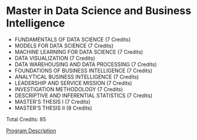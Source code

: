 
# Master in Data Science and Business Intelligence



* FUNDAMENTALS OF DATA SCIENCE (7 Credits)
* MODELS FOR DATA SCIENCE (7 Credits)
* MACHINE LEARNING FOR DATA SCIENCE (7 Credits)
* DATA VISUALIZATION (7 Credits)
* DATA WAREHOUSING AND DATA PROCESSING (7 Credits)
* FOUNDATIONS OF BUSINESS INTELLIGENCE (7 Credits)
* ANALYTICAL BUSINESS INTELLIGENCE (7 Credits)
* LEADERSHIP AND SERVICE MISSION (7 Credits)
* INVESTIGATION METHODOLOGY (7 Credits)
* DESCRIPTIVE AND INFERENTIAL STATISTICS (7 Credits)
* MASTER'S THESIS I (7 Credits)
* MASTER'S THESIS II (8 Credits)


Total Credits: 85


[Program Description](https://upaep.mx/maestrias/vc-ciencia-de-datos-e-inteligencia-de-negocios?lang=en)
